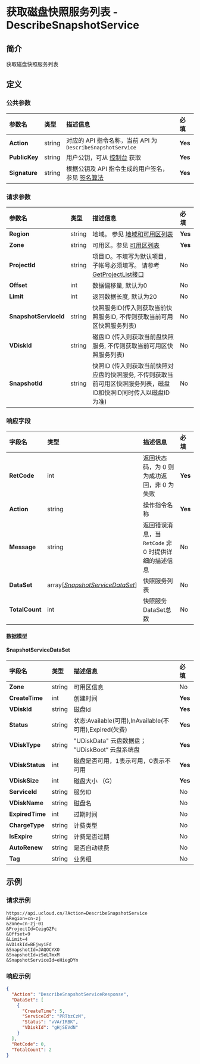 # 获取磁盘快照服务列表 - DescribeSnapshotService

## 简介

获取磁盘快照服务列表









## 定义

### 公共参数

| 参数名 | 类型 | 描述信息 | 必填 |
|:---|:---|:---|:---|
| **Action**     | string  | 对应的 API 指令名称，当前 API 为 `DescribeSnapshotService`                        | **Yes** |
| **PublicKey**  | string  | 用户公钥，可从 [控制台](https://console.ucloud.cn/uapi/apikey) 获取                                             | **Yes** |
| **Signature**  | string  | 根据公钥及 API 指令生成的用户签名，参见 [签名算法](api/summary/signature.md)  | **Yes** |

### 请求参数

| 参数名 | 类型 | 描述信息 | 必填 |
|:---|:---|:---|:---|
| **Region** | string | 地域。 参见 [地域和可用区列表](https://docs.ucloud.cn/api/summary/regionlist) |**Yes**|
| **Zone** | string | 可用区。参见 [可用区列表](https://docs.ucloud.cn/api/summary/regionlist) |**Yes**|
| **ProjectId** | string | 项目ID。不填写为默认项目，子帐号必须填写。 请参考[GetProjectList接口](https://docs.ucloud.cn/api/summary/get_project_list) |No|
| **Offset** | int | 数据偏移量, 默认为0 |No|
| **Limit** | int | 返回数据长度, 默认为20 |No|
| **SnapshotServiceId** | string | 快照服务ID(传入则获取当前快照服务ID, 不传则获取当前可用区快照服务列表)	 |No|
| **VDiskId** | string | 磁盘ID (传入则获取当前盘快照服务, 不传则获取当前可用区快照服务列表)	 |No|
| **SnapshotId** | string | 快照ID (传入则获取当前快照对应盘的快照服务, 不传则获取当前可用区快照服务列表，磁盘ID和快照ID同时传入以磁盘ID为准) |No|

### 响应字段

| 字段名 | 类型 | 描述信息 | 必填 |
|:---|:---|:---|:---|
| **RetCode** | int | 返回状态码，为 0 则为成功返回，非 0 为失败 |**Yes**|
| **Action** | string | 操作指令名称 |**Yes**|
| **Message** | string | 返回错误消息，当 `RetCode` 非 0 时提供详细的描述信息 |No|
| **DataSet** | array[[*SnapshotServiceDataSet*](#SnapshotServiceDataSet)] | 快照服务列表 |No|
| **TotalCount** | int | 快照服务DataSet总数 |No|

#### 数据模型


#### SnapshotServiceDataSet

| 字段名 | 类型 | 描述信息 | 必填 |
|:---|:---|:---|:---|
| **Zone** | string | 可用区信息 |No|
| **CreateTime** | int | 创建时间 |**Yes**|
| **VDiskId** | string | 磁盘Id |**Yes**|
| **Status** | string | 状态:Available(可用),InAvailable(不可用),Expired(欠费) |**Yes**|
| **VDiskType** | string | "UDiskData" 云盘数据盘； ”UDiskBoot“ 云盘系统盘 |**Yes**|
| **VDiskStatus** | int | 磁盘是否可用，1表示可用，0表示不可用 |**Yes**|
| **VDiskSize** | int | 磁盘大小 （G） |**Yes**|
| **ServiceId** | string | 服务ID |No|
| **VDiskName** | string | 磁盘名 |No|
| **ExpiredTime** | int | 过期时间 |No|
| **ChargeType** | string | 计费类型 |No|
| **IsExpire** | string | 计费是否过期 |No|
| **AutoRenew** | string | 是否自动续费 |No|
| **Tag** | string | 业务组 |No|

## 示例

### 请求示例
    
```
https://api.ucloud.cn/?Action=DescribeSnapshotService
&Region=cn-zj
&Zone=cn-zj-01
&ProjectId=CeigGZFc
&Offset=9
&Limit=4
&VDiskId=BEjwyiFd
&SnapshotId=JAQOCYXO
&SnapshotId=zSeLTmxM
&SnapshotServiceId=eHiegDYn
```

### 响应示例
    
```json
{
  "Action": "DescribeSnapshotServiceResponse",
  "DataSet": [
    {
      "CreateTime": 5,
      "ServiceId": "PRTbzCzM",
      "Status": "vVArIRBK",
      "VDiskId": "gHjSEVdN"
    }
  ],
  "RetCode": 0,
  "TotalCount": 2
}
```





